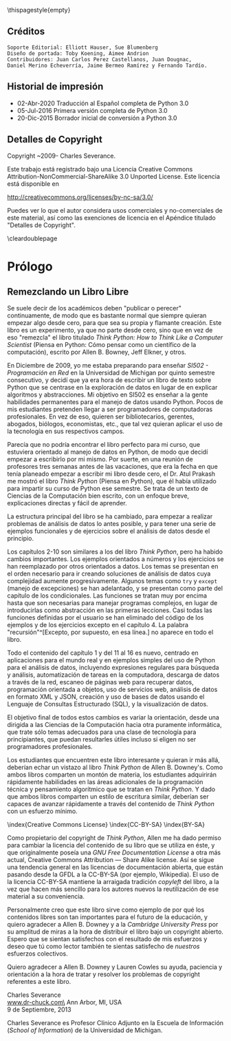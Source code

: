 \thispagestyle{empty}

Créditos
--------

    Soporte Editorial: Elliott Hauser, Sue Blumenberg
    Diseño de portada: Toby Koening, Aimee Andrion
    Contribuidores: Juan Carlos Perez Castellanos, Juan Dougnac,
    Daniel Merino Echeverría, Jaime Bermeo Ramírez y Fernando Tardío.

Historial de impresión
----------------------

* 02-Abr-2020 Traducción al Español completa de Python 3.0
* 05-Jul-2016 Primera versión completa de Python 3.0
* 20-Dic-2015 Borrador inicial de conversión a Python 3.0

Detalles de Copyright
---------------------

Copyright ~2009- Charles Severance.

Este trabajo está registrado bajo una Licencia Creative Commons
Attribution-NonCommercial-ShareAlike 3.0 Unported License.
Este licencia está disponible en

http://creativecommons.org/licenses/by-nc-sa/3.0/

Puedes ver lo que el autor considera usos comerciales y no-comerciales
de este material, así como las exenciones de licencia
en el Apéndice titulado "Detalles de Copyright".

\cleardoublepage

Prólogo
=======

Remezclando un Libro Libre
--------------------------

Se suele decir de los académicos deben "publicar o perecer" continuamente,
de modo que es bastante normal que siempre quieran empezar algo desde cero, para
que sea su propia y flamante creación. Este libro es un experimento, ya que no parte
desde cero, sino que en vez de eso "remezcla" el libro titulado *Think Python: How to
Think Like a Computer Scientist* (Piensa en Python: Cómo pensar como un científico
de la computación), escrito por Allen B. Bowney, Jeff Elkner, y otros.

En Diciembre de 2009, yo me estaba preparando para enseñar *SI502 - Programación en
Red* en la Universidad de Michigan por quinto semestre consecutivo,
y decidí que ya era hora de escribir un libro de texto sobre Python
que se centrase en la exploración de datos en lugar de en explicar algoritmos y
abstracciones. Mi objetivo en SI502 es enseñar a la gente habilidades permanentes
para el manejo de datos usando Python. Pocos de mis estudiantes pretenden llegar a ser
programadores de computadoras profesionales. En vez de eso, quieren ser bibliotecarios,
gerentes, abogados, biólogos, economistas, etc., que tal vez quieran aplicar el
uso de la tecnología en sus respectivos campos.

Parecía que no podría encontrar el libro perfecto para mi curso, que estuviera orientado
al manejo de datos en Python, de modo que decidí empezar a escribirlo por mi mismo. Por
suerte, en una reunión de profesores tres semanas antes de las vacaciones, que era la fecha
en que tenía planeado empezar a escribir mi libro desde cero, el Dr. Atul Prakash me mostró
el libro *Think Python* (Piensa en Python), que él había utilizado para impartir su curso de
Python ese semestre. Se trata de un texto de Ciencias de la Computación bien escrito, con un
enfoque breve, explicaciones directas y fácil de aprender.

La estructura principal del libro se ha cambiado, para empezar a realizar problemas de
análisis de datos lo antes posible, y para tener una serie de ejemplos funcionales
y de ejercicios sobre el análisis de datos desde el principio.

Los capítulos 2-10 son similares a los del libro *Think Python*, pero ha habido
cambios importantes. Los ejemplos orientados a números y los ejercicios se han reemplazado
por otros orientados a datos. Los temas se presentan en el orden necesario para ir
creando soluciones de análisis de datos cuya complejidad aumente progresivamente. Algunos
temas como `try` y `except` (manejo de excepciones) se han adelantado, y se presentan
como parte del capítulo de los condicionales. Las funciones se tratan muy por encima
hasta que son necesarias para manejar programas complejos, en lugar de introducirlas
como abstracción en las primeras lecciones. Casi todas las funciones definidas por el
usuario se han eliminado del código de los ejemplos y de los ejercicios excepto en el
capítulo 4. La palabra "recursión"^[Excepto, por supuesto, en esa línea.] no aparece en
todo el libro.

Todo el contenido del capítulo 1 y del 11 al 16 es nuevo, centrado en aplicaciones para
el mundo real y en ejemplos simples del uso de Python para el análisis de datos,
incluyendo expresiones regulares para búsqueda y análisis, automatización de tareas
en la computadora, descarga de datos a través de la red, escaneo de páginas web
para recuperar datos, programación orientada a objetos, uso de servicios web,
análisis de datos en formato XML y JSON, creación y uso de bases de datos
usando el Lenguaje de Consultas Estructurado (SQL), y la visualización de datos.

El objetivo final de todos estos cambios es variar la orientación, desde una dirigida a
las Ciencias de la Computación hacia otra puramente informática, que trate sólo temas
adecuados para una clase de tecnología para principiantes, que puedan resultarles útiles
incluso si eligen no ser programadores profesionales.

Los estudiantes que encuentren este libro interesante y quieran ir más allá,
deberían echar un vistazo al libro *Think Python* de Allen B. Downey's. Como ambos libros
comparten un montón de materia, los estudiantes adquirirán rápidamente habilidades en
las áreas adicionales de la programación técnica y pensamiento algorítmico que
se tratan en *Think Python*. Y dado que ambos libros comparten un estilo de escritura
similar, deberían ser capaces de avanzar rápidamente a través del contenido de *Think Python*
con un esfuerzo mínimo.

\index{Creative Commons License}
\index{CC-BY-SA}
\index{BY-SA}

Como propietario del copyright de *Think Python*, Allen me ha dado permiso para
cambiar la licencia del contenido de su libro que se utiliza en éste, y que originalmente
poseía una *GNU Free Documentation License* a otra más actual,
Creative Commons Attribution — Share Alike license. Así se sigue una tendencia general
en las licencias de documentación abierta, que están pasando desde la GFDL a la 
CC-BY-SA (por ejemplo, Wikipedia). El uso de la licencia CC-BY-SA mantiene la arraigada
tradición *copyleft* del libro, a la vez que hacen más sencillo para los autores
nuevos la reutilización de ese material a su conveniencia.

Personalmente creo que este libro sirve como ejemplo de por qué los contenidos libres son tan
importantes para el futuro de la educación, y quiero agradecer a Allen B. Downey
y a la *Cambridge University Press* por su amplitud de miras a la hora de
distribuir el libro bajo un copyright abierto. Espero que se sientan satisfechos
con el resultado de mis esfuerzos y deseo que tú como lector también te sientas
satisfecho de *nuestros* esfuerzos colectivos.

Quiero agradecer a Allen B. Downey y Lauren Cowles su ayuda, paciencia y
orientación a la hora de tratar y resolver los problemas de copyright
referentes a este libro.

Charles Severance\
www.dr-chuck.com\
Ann Arbor, MI, USA\
9 de Septiembre, 2013

Charles Severance es Profesor Clínico Adjunto en la Escuela de Información (*School of
Information*) de la Universidad de Michigan.

